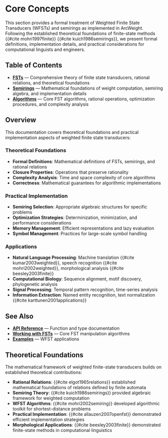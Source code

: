 # Core Concepts

This section provides a formal treatment of Weighted Finite State Transducers (WFSTs) and semirings as implemented in ArcWeight. Following the established theoretical foundations of finite-state methods {{#cite mohri1997finite}} {{#cite kuich1986semirings}}, we present formal definitions, implementation details, and practical considerations for computational linguists and engineers.

## Table of Contents

- **[FSTs](fsts.md)** — Comprehensive theory of finite state transducers, rational relations, and theoretical foundations
- **[Semirings](semirings.md)** — Mathematical foundations of weight computation, semiring algebra, and implementation details
- **[Algorithms](algorithms.md)** — Core FST algorithms, rational operations, optimization procedures, and complexity analysis

## Overview

This documentation covers theoretical foundations and practical implementation aspects of weighted finite state transducers:

### Theoretical Foundations
- **Formal Definitions**: Mathematical definitions of FSTs, semirings, and rational relations
- **Closure Properties**: Operations that preserve rationality
- **Complexity Analysis**: Time and space complexity of core algorithms
- **Correctness**: Mathematical guarantees for algorithmic implementations

### Practical Implementation
- **Semiring Selection**: Appropriate algebraic structures for specific problems
- **Optimization Strategies**: Determinization, minimization, and performance considerations
- **Memory Management**: Efficient representations and lazy evaluation
- **Symbol Management**: Practices for large-scale symbol handling

### Applications
- **Natural Language Processing**: Machine translation {{#cite kumar2003weighted}}, speech recognition {{#cite mohri2002weighted}}, morphological analysis {{#cite beesley2003finite}}
- **Computational Biology**: Sequence alignment, motif discovery, phylogenetic analysis
- **Signal Processing**: Temporal pattern recognition, time-series analysis
- **Information Extraction**: Named entity recognition, text normalization {{#cite karttunen2001applications}}

## See Also

- **[API Reference](../api-reference.md)** — Function and type documentation
- **[Working with FSTs](../working-with-fsts/)** — Core FST manipulation algorithms
- **[Examples](../examples/README.md)** — WFST applications

## Theoretical Foundations

The mathematical framework of weighted finite-state transducers builds on established theoretical contributions:

- **Rational Relations**: {{#cite elgot1965relations}} established mathematical foundations of relations defined by finite automata
- **Semiring Theory**: {{#cite kuich1986semirings}} provided algebraic framework for weighted computation
- **WFST Algorithms**: {{#cite mohri2002semiring}} developed algorithmic toolkit for shortest-distance problems
- **Practical Implementation**: {{#cite allauzen2007openfst}} demonstrated efficient implementation strategies
- **Morphological Applications**: {{#cite beesley2003finite}} demonstrated finite-state methods in computational linguistics